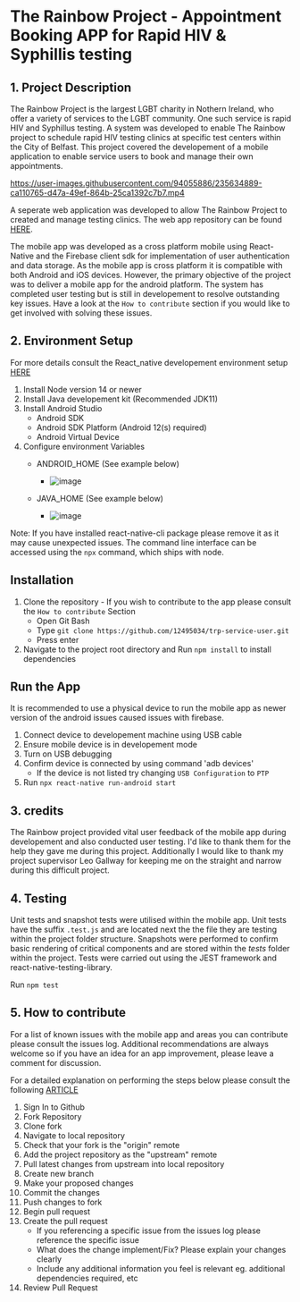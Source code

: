 # The Rainbow Project - Appointment Booking APP for Rapid HIV & Syphillis testing
## 1. Project Description
The Rainbow Project is the largest LGBT charity in Nothern Ireland, who offer a variety of services to the LGBT community. One such service is rapid HIV and Syphillus testing. A system was developed to enable The Rainbow project to schedule rapid HIV testing clinics at specific test centers within the City of Belfast. This project covered the developement of a mobile application to enable service users to book and manage their own appointments. 




https://user-images.githubusercontent.com/94055886/235634889-ca110765-d47a-49ef-864b-25ca1392c7b7.mp4




A seperate web application was developed to allow The Rainbow Project to created and manage testing clinics. The web app repository can be found [HERE](https://github.com/12495034/trp-serviceprovider_2).

The mobile app was developed as a cross platform mobile using React-Native and the Firebase client sdk for implementation of user authentication and data storage. As the mobile app is cross platform it is compatible with both Android and iOS devices. However, the primary objective of the project was to deliver a mobile app for the android platform. The system has completed user testing but is still in developement to resolve outstanding key issues. Have a look at the `How to contribute` section if you would like to get involved with solving these issues. 

## 2. Environment Setup

For more details consult the React_native developement environment setup [HERE](https://reactnative.dev/docs/0.70/environment-setup)

1. Install Node version 14 or newer
2. Install Java developement kit (Recommended JDK11)
3. Install Android Studio
   - Android SDK
   - Android SDK Platform (Android 12(s) required)
   - Android Virtual Device
4. Configure environment Variables
   - ANDROID_HOME (See example below)
     - ![image](https://user-images.githubusercontent.com/94055886/235624440-4907219a-ac71-4ae7-8588-59b7bafe6ab5.png)

   - JAVA_HOME (See example below)
     - ![image](https://user-images.githubusercontent.com/94055886/235624623-8469bcd2-a473-4d05-aec6-32e5b9f0d9c2.png)

Note: If you have installed react-native-cli package please remove it as it may cause unexpected issues. The command line interface can be accessed using the `npx` command, which ships with node.
     
## Installation

1. Clone the repository - If you wish to contribute to the app please consult the `How to contribute` Section
   - Open Git Bash
   - Type `git clone https://github.com/12495034/trp-service-user.git`
   - Press enter
2. Navigate to the project root directory and Run `npm install` to install dependencies

## Run the App
It is recommended to use a physical device to run the mobile app as newer version of the android issues caused issues with firebase.

1. Connect device to developement machine using USB cable
2. Ensure mobile device is in developement mode
3. Turn on USB debugging
4. Confirm device is connected by using command 'adb devices'
   - If the device is not listed try changing `USB Configuration` to `PTP`
2. Run `npx react-native run-android start`

## 3. credits
The Rainbow project provided vital user feedback of the mobile app during developement and also conducted user testing. I'd like to thank them for the help they gave me during this project. Additionally I would like to thank my project supervisor Leo Gallway for keeping me on the straight and narrow during this difficult project.

## 4. Testing

Unit tests and snapshot tests were utilised within the mobile app. Unit tests have the suffix `.test.js` and are located next the the file they are testing within the project folder structure. Snapshots were performed to confirm basic rendering of critical components and are stored within the _tests_ folder within the project. Tests were carried out using the JEST framework and react-native-testing-library.

Run `npm test`

## 5. How to contribute
For a list of known issues with the mobile app and areas you can contribute please consult the issues log. Additional recommendations are always welcome so if you have an idea for an app improvement, please leave a comment for discussion.

For a detailed explanation on performing the steps below please consult the following [ARTICLE](https://www.dataschool.io/how-to-contribute-on-github/)

1. Sign In to Github
2. Fork Repository
3. Clone fork
4. Navigate to local repository
5. Check that your fork is the "origin" remote
6. Add the project repository as the "upstream" remote
7. Pull latest changes from upstream into local repository
8. Create new branch
9. Make your proposed changes
10. Commit the changes
11. Push changes to fork
12. Begin pull request
13. Create the pull request 
    - If you referencing a specific issue from the issues log please reference the specific issue
    - What does the change implement/Fix? Please explain your changes clearly
    - Include any additional information you feel is relevant eg. additional dependencies required, etc
14. Review Pull Request
